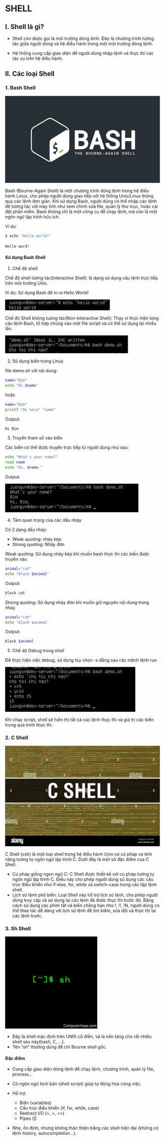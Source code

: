 # SHELL
## I. Shell là gì?

- Shell còn được gọi là môi trường dòng lênh. Đây là chương trình tương tác giữa người dùng và hệ điều hành trong một môi trường dòng lệnh.

- Hệ thống cung cấp giao diện để người dùng nhập lệnh và thực thi các tác vụ trên hệ điều hành.

## II. Các loại Shell
### 1. Bash Shell

![alt text](../images/def_shell.png)

Bash (Bourne-Again Shell) là một chương trình dòng lệnh trong hệ điều hành Linux, cho phép người dùng giao tiếp với hệ thống Unix/Linux thông qua các lệnh đơn giản. Khi sử dụng Bash, người dùng có thể nhập các lệnh để tương tác với máy tính như xem chỉnh sửa file, quản lý thư mục, hoặc cài đặt phần mềm. Bash không chỉ là một công cụ để chạy lệnh, mà còn là một ngôn ngữ lập trình hữu ích.

Ví dụ:

```bash
$ echo "Hello world!"

Hello word!
```

#### Sử dụng Bash Shell

1) Chế độ shell

Chế độ shell tương tác(Interactive Shell): là dạng sử dụng câu lệnh trực tiếp trên môi trường Unix.

Ví dụ: Sử dụng Bash để in ra Hello World!

![alt text](../images/bash_shell_01.png)

Chế độ Shell không tương tác(Non-Interactive Shell): Thay vì thực hiện từng câu lệnh Bash, tổ hợp chúng vào một file script và có thể sử dụng lại nhiều lần.

![alt text](../images/bash_shell_02.png)

2) Sử dụng biến trong Linux

file demo.sh với nội dung: 

```bash
name="Bim"
echo "Hi $name"
```

hoặc 

```bash
name="Bim"
printf "Hi %s\n" "name"
```

Output:

```bash
Hi Bim
```

3) Truyền tham số vào biến

Các biến có thể được truyền trực tiếp từ người dùng như sau:

```bash
echo "What's your name?"
read name
echo "Hi, $name."
```

Output:

![alt text](../images/bash_shell_03.png)

4) Tầm quan trọng của các dấu nháy
  
Có 2 dạng dấu nháy:

- Weak quoting: nháy kép
- Strong quoting: Nháy đơn

Weak quoting: Sử dụng nháy kép khi muốn bash thực thi các biến được truyền vào.

```bash
animal="cat"
echo "black $animal"
```

Output:
```bash
black cat
```

Strong quoting: Sử dụng nháy đơn khi muốn giữ nguyên nội dung trong nháy.

```bash
animal="cat"
echo 'black $animal'
```
Output:
```bash
black $animal
```

5. Chế dộ Debug trong shell

Để thực hiện việc debug, sử dụng tùy chọn -x đằng sau các mệnh lệnh run.

![alt text](../images/bash_shell_04.png)

Khi chạy script, shell sẽ hiển thị tất cả các lệnh thực thi và giá trị các biến trong quá trình thực thi.

### 2. C Shell

![alt text](../images/C_shell_01.png)

C Shell (csh) là một loại shell trong hệ điều hành Unix có cú pháp và tính năng tương tự ngôn ngữ lập trình C. Dưới đây là một số đặc điểm của C Shell:

- Cú pháp giống ngon ngữ C: C Shell được thiết kế với cú pháp tương tự ngôn ngữ lập trình C. Điều này cho phép người dùng sử dụng các cấu trúc điều khiển như if-else, for, while và switch-case trong các tập lệnh shell. 
- Lịch sử lệnh phổ biến: Loại Shell này hỗ trợ lịch sử lệnh, cho phép người dùng truy cập và sử dụng lại các lệnh đã được thực thi trước đó. Bằng cách sử dụng các phím tắt và biến chằng hạn như !, !!, !N, người dùng có thể thao tác dễ dàng với lịch sử lệnh để tìm kiếm, sửa đổi và thực thi lại các lệnh trước.

### 3. Sh Shell

![alt text](../images/sh_shell_01.png)

- Đây là shell mặc định trên UNIX cổ điển, và là nền tảng cho rất nhiều shell sau này(bash, C, ...).
- Tên “sh” thường dùng để chỉ Bourne shell gốc.

#### Đặc điểm
- Cung cấp giao diện dòng lệnh để chạy lệnh, chương trình, quản lý file, process…

- Có ngôn ngữ kịch bản (shell script) giúp tự động hóa công việc.

- Hỗ trợ:
  - Biến (variables)
  - Cấu trúc điều khiển (if, for, while, case)
  - Redirect I/O (>, <, >>)
  - Pipes (|)

- Nhẹ, ổn định, nhưng không thân thiện bằng các shell hiện đại (không có lệnh history, autocompletion…).